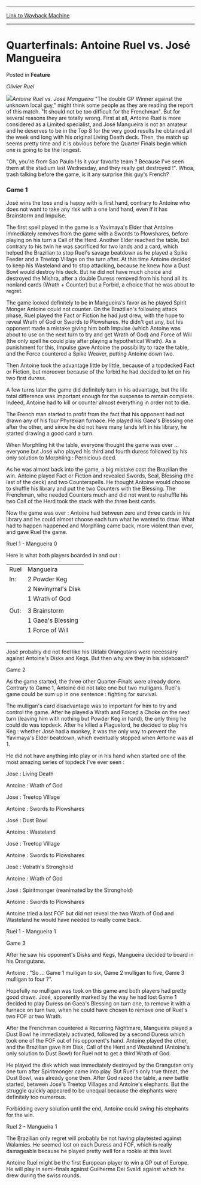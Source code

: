 
---
[Link to Wayback Machine](https://web.archive.org/web/20171030081447/https://magic.wizards.com/en/articles/archive/feature/quarterfinals-antoine-ruel-vs-jos%C3%A9-mangueira-2000-01-01)

[_metadata_:wayback_url]:- "https://magic.wizards.com/en/articles/archive/feature/quarterfinals-antoine-ruel-vs-jos%C3%A9-mangueira-2000-01-01"
[_metadata_:wayback_raw_url]:- "https://web.archive.org/web/20171030081447id_/https://magic.wizards.com/en/articles/archive/feature/quarterfinals-antoine-ruel-vs-jos%C3%A9-mangueira-2000-01-01"
[_metadata_:wayback_capture_timestamp]:- "2017-10-30 08:14:47+00:00"
[_metadata_:description]:- "Olivier Ruel"
[_metadata_:generator]:- "Drupal 7 (http://drupal.org)"
---


Quarterfinals: Antoine Ruel vs. José Mangueira
==============================================



 Posted in **Feature**












*Olivier Ruel*


![](https://media.magic.wizards.com/image_legacy_migration/sideboard/images/gpcur01/a913.jpg)*Antoine Ruel vs. José Mangueira*
"The double GP Winner against the unknown local guy," might think some people as they are reading the report of this match. "It should not be too difficult for the Frenchman". But for several reasons they are totally wrong. First at all, Antoine Ruel is more considered as a Limited specialist, and José Mangueira is not an amateur and he deserves to be in the Top 8 for the very good results he obtained all the week end long with his original Living Death deck. Then, the match up seems pretty time and it is obvious before the Quarter Finals begin which one is going to be the longest.


"Oh, you're from Sao Paulo ! Is it your favorite team ? Because I've seen them at the stadium last Wednesday, and they really get destroyed !". Whoa, trash talking before the game, is it any surprise this guy's French?


### Game 1


José wins the toss and is happy with is first hand, contrary to Antoine who does not want to take any risk with a one land hand, even if it has Brainstorm and Impulse.


The first spell played in the game is a Yavimaya's Elder that Antoine immediately removes from the game with a Swords to Plowshares, before playing on his turn a Call of the Herd. Another Elder reached the table, but contrary to his twin he was sacrificed for two lands and a card, which helped the Brazilian to stop Ruel's savage beatdown as he played a Spike Feeder and a Treetop Village on the turn after. At this time Antoine decided to keep his Wasteland and to stop attacking, because he knew how a Dust Bowl would destroy his deck. But he did not have much choice and destroyed the Mishra, after a double Duress removed from his hand all its nonland cards (Wrath + Counter) but a Forbid, a choice that he was about to regret.


The game looked definitely to be in Mangueira's favor as he played Spirit Monger Antoine could not counter. On the Brazilian's following attack phase, Ruel played the Fact or Fiction he had just drew, with the hope to reveal Wrath of God or Swords to Plowshares. He didn't get any, but his opponent made a mistake giving him both Impulse (which Antoine was about to use on the next turn to try and get Wrath of God) and Force of Will (the only spell he could play after playing a hypothetical Wrath). As a punishment for this, Impulse gave Antoine the possibility to raze the table, and the Force countered a Spike Weaver, putting Antoine down two.


Then Antoine took the advantage little by little, because of a topdecked Fact or Fiction, but moreover because of the forbid he had decided to let on his two first duress.


A few turns later the game did definitely turn in his advantage, but the life total difference was important enough for the suspense to remain complete. Indeed, Antoine had to kill or counter almost everything in order not to die.


The French man started to profit from the fact that his opponent had not drawn any of his four Phyrexian furnace. He played his Gaea's Blessing one after the other, and since he did not have many lands left in his library, he started drawing a good card a turn.


When Morphling hit the table, everyone thought the game was over ... everyone but José who played his third and fourth duress followed by his only solution to Morphling : Pernicious deed.


As he was almost back into the game, a big mistake cost the Brazilian the win. Antoine played Fact or Fiction and revealed Swords, Seal, Blessing (the last of the deck) and two Counterspells. He thought Antoine would choose to shuffle his library and put the two Counters with the Blessing. The Frenchman, who needed Counters much and did not want to reshuffle his two Call of the Herd took the stack with the three best cards.  

Now the game was over : Antoine had between zero and three cards in his library and he could almost choose each turn what he wanted to draw. What had to happen happened and Morphling came back, more violent than ever, and gave Ruel the game.


Ruel 1 - Mangueira 0


Here is what both players boarded in and out :




|  |  |
| --- | --- |
| Ruel | Mangueira |
| In: | 2 Powder Keg | In: | 3 Choke |
|  | 2 Nevinyrral's Disk |  | 2 Diabolic Edict |
|  | 1 Wrath of God |  | 1 Volrath's Stronghold |
|  |  |  | 1 Living Death |
| Out: | 3 Brainstorm |
|  | 1 Gaea's Blessing | Out : | 2 Wall of Roots |
|  | 1 Force of Will |  | 2 Vampiric Tutor |
|  |  |  | 1 Birds of Paradise |
|  |  |  | 1 Spike Weaver |
|  |  |  | 1 Phyrexian Furnace |

José probably did not feel like his Uktabi Orangutans were necessary against Antoine's Disks and Kegs. But then why are they in his sideboard?


Game 2


As the game started, the three other Quarter-Finals were already done. Contrary to Game 1, Antoine did not take one but two mulligans. Ruel's game could be sum up in one sentence : fighting for survival.


The mulligan's card disadvantage was to important for him to try and control the game. After he played a Wrath and Forced a Choke on the next turn (leaving him with nothing but Powder Keg in hand), the only thing he could do was topdeck. After he killed a Plaguelord, he decided to play his Keg : whether José had a monkey, it was the only way to prevent the Yavimaya's Elder beatdown, which eventually stopped when Antoine was at 1.


He did not have anything into play or in his hand when started one of the most amazing series of topdeck I've ever seen :


José : Living Death  

Antoine : Wrath of God


José : Treetop Village  

Antoine : Swords to Plowshares


José : Dust Bowl  

Antoine : Wasteland


José : Treetop Village  

Antoine : Swords to Plowshares


José : Volrath's Stronghold  

Antoine : Wrath of God


José : Spiritmonger (reanimated by the Stronghold)  

Antoine : Swords to Plowshares


Antoine tried a last FOF but did not reveal the two Wrath of God and Wasteland he would have needed to really come back.


Ruel 1 - Mangueira 1


Game 3


After he saw his opponent's Disks and Kegs, Mangueira decided to board in his Orangutans.


Antoine : "So ... Game 1 mulligan to six, Game 2 mulligan to five, Game 3 mulligan to four ?".


Hopefully no mulligan was took on this game and both players had pretty good draws. José, apparently marked by the way he had lost Game 1 decided to play Duress on Gaea's Blessing on turn one, to remove it with a furnace on turn two, when he could have chosen to remove one of Ruel's two FOF or two Wrath.


After the Frenchman countered a Recurring Nightmare, Mangueira played a Dust Bowl he immediately activated, followed by a second Duress which took one of the FOF out of his opponent's hand. Antoine played the other, and the Brazilian gave him Disk, Call of the Herd and Wasteland (Antoine's only solution to Dust Bowl) for Ruel not to get a third Wrath of God.


He played the disk which was immediately destroyed by the Orangutan only one turn after Spiritmonger came into play. But Ruel's only true threat, the Dust Bowl, was already gone then. After God razed the table, a new battle started, between José's Treetop Villages and Antoine's elephants. But the struggle quickly appeared to be unequal because the elephants were definitely too numerous.


Forbidding every solution until the end, Antoine could swing his elephants for the win.


Ruel 2 - Mangueira 1


The Brazilian only regret will probably be not having playtested against Walamies. He seemed lost on each Duress and FOF, which is really damageable because he played pretty well for a rookie at this level.


Antoine Ruel might be the first European player to win a GP out of Europe. He will play in semi-finals against Guilherme Dei Svaldi against which he drew during the swiss rounds.









